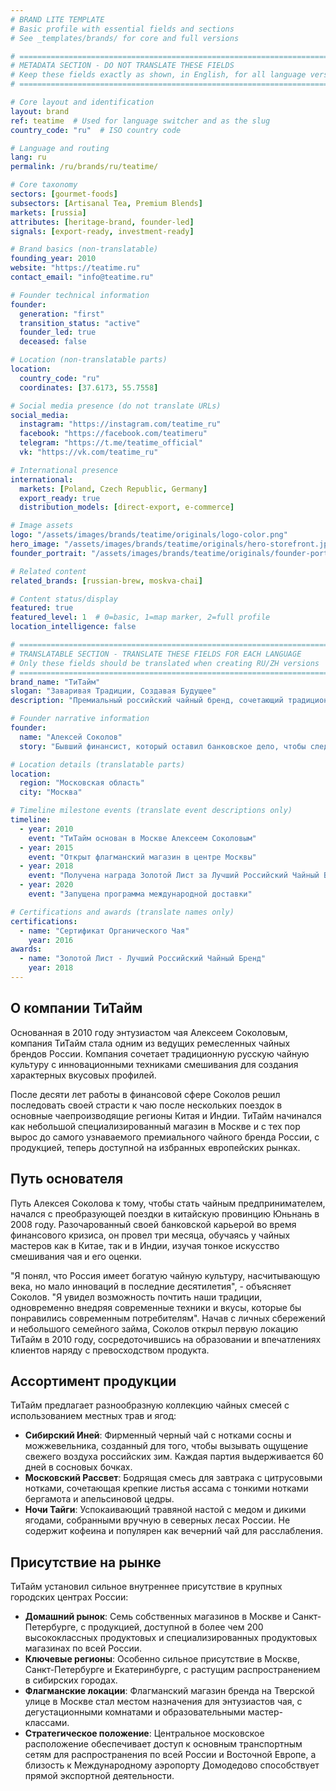 ```yaml
---
# BRAND LITE TEMPLATE
# Basic profile with essential fields and sections
# See _templates/brands/ for core and full versions

# ============================================================================
# METADATA SECTION - DO NOT TRANSLATE THESE FIELDS
# Keep these fields exactly as shown, in English, for all language versions
# ============================================================================

# Core layout and identification
layout: brand
ref: teatime  # Used for language switcher and as the slug
country_code: "ru"  # ISO country code

# Language and routing
lang: ru
permalink: /ru/brands/ru/teatime/

# Core taxonomy
sectors: [gourmet-foods]
subsectors: [Artisanal Tea, Premium Blends]
markets: [russia]
attributes: [heritage-brand, founder-led]
signals: [export-ready, investment-ready]

# Brand basics (non-translatable)
founding_year: 2010
website: "https://teatime.ru"
contact_email: "info@teatime.ru"

# Founder technical information
founder:
  generation: "first"
  transition_status: "active"
  founder_led: true
  deceased: false

# Location (non-translatable parts)
location:
  country_code: "ru"
  coordinates: [37.6173, 55.7558]

# Social media presence (do not translate URLs)
social_media:
  instagram: "https://instagram.com/teatime_ru"
  facebook: "https://facebook.com/teatimeru"
  telegram: "https://t.me/teatime_official"
  vk: "https://vk.com/teatime_ru"

# International presence
international:
  markets: [Poland, Czech Republic, Germany]
  export_ready: true
  distribution_models: [direct-export, e-commerce]

# Image assets
logo: "/assets/images/brands/teatime/originals/logo-color.png"
hero_image: "/assets/images/brands/teatime/originals/hero-storefront.jpg"
founder_portrait: "/assets/images/brands/teatime/originals/founder-portrait.jpg"

# Related content
related_brands: [russian-brew, moskva-chai]

# Content status/display
featured: true
featured_level: 1  # 0=basic, 1=map marker, 2=full profile
location_intelligence: false

# ============================================================================
# TRANSLATABLE SECTION - TRANSLATE THESE FIELDS FOR EACH LANGUAGE
# Only these fields should be translated when creating RU/ZH versions
# ============================================================================
brand_name: "ТиТайм"
slogan: "Заваривая Традиции, Создавая Будущее"
description: "Премиальный российский чайный бренд, сочетающий традиционные техники с современными вкусами."

# Founder narrative information
founder:
  name: "Алексей Соколов"
  story: "Бывший финансист, который оставил банковское дело, чтобы следовать своей страсти к чаю после изучения традиционных техник смешивания в Китае и Индии."

# Location details (translatable parts)
location:
  region: "Московская область"
  city: "Москва"

# Timeline milestone events (translate event descriptions only)
timeline:
  - year: 2010
    event: "ТиТайм основан в Москве Алексеем Соколовым"
  - year: 2015
    event: "Открыт флагманский магазин в центре Москвы"
  - year: 2018
    event: "Получена награда Золотой Лист за Лучший Российский Чайный Бренд"
  - year: 2020
    event: "Запущена программа международной доставки"

# Certifications and awards (translate names only)
certifications:
  - name: "Сертификат Органического Чая"
    year: 2016
awards:
  - name: "Золотой Лист - Лучший Российский Чайный Бренд"
    year: 2018
---
```


## О компании ТиТайм

Основанная в 2010 году энтузиастом чая Алексеем Соколовым, компания ТиТайм стала одним из ведущих ремесленных чайных брендов России. Компания сочетает традиционную русскую чайную культуру с инновационными техниками смешивания для создания характерных вкусовых профилей.

После десяти лет работы в финансовой сфере Соколов решил последовать своей страсти к чаю после нескольких поездок в основные чаепроизводящие регионы Китая и Индии. ТиТайм начинался как небольшой специализированный магазин в Москве и с тех пор вырос до самого узнаваемого премиального чайного бренда России, с продукцией, теперь доступной на избранных европейских рынках.

## Путь основателя

Путь Алексея Соколова к тому, чтобы стать чайным предпринимателем, начался с преобразующей поездки в китайскую провинцию Юньнань в 2008 году. Разочарованный своей банковской карьерой во время финансового кризиса, он провел три месяца, обучаясь у чайных мастеров как в Китае, так и в Индии, изучая тонкое искусство смешивания чая и его оценки.

"Я понял, что Россия имеет богатую чайную культуру, насчитывающую века, но мало инноваций в последние десятилетия", - объясняет Соколов. "Я увидел возможность почтить наши традиции, одновременно внедряя современные техники и вкусы, которые бы понравились современным потребителям". Начав с личных сбережений и небольшого семейного займа, Соколов открыл первую локацию ТиТайм в 2010 году, сосредоточившись на образовании и впечатлениях клиентов наряду с превосходством продукта.

## Ассортимент продукции

ТиТайм предлагает разнообразную коллекцию чайных смесей с использованием местных трав и ягод:

- **Сибирский Иней**: Фирменный черный чай с нотками сосны и можжевельника, созданный для того, чтобы вызывать ощущение свежего воздуха российских зим. Каждая партия выдерживается 60 дней в сосновых бочках.
- **Московский Рассвет**: Бодрящая смесь для завтрака с цитрусовыми нотками, сочетающая крепкие листья ассама с тонкими нотками бергамота и апельсиновой цедры.
- **Ночи Тайги**: Успокаивающий травяной настой с медом и дикими ягодами, собранными вручную в северных лесах России. Не содержит кофеина и популярен как вечерний чай для расслабления.

## Присутствие на рынке

ТиТайм установил сильное внутреннее присутствие в крупных городских центрах России:

- **Домашний рынок**: Семь собственных магазинов в Москве и Санкт-Петербурге, с продукцией, доступной в более чем 200 высококлассных продуктовых и специализированных продуктовых магазинах по всей России.
- **Ключевые регионы**: Особенно сильное присутствие в Москве, Санкт-Петербурге и Екатеринбурге, с растущим распространением в сибирских городах.
- **Флагманские локации**: Флагманский магазин бренда на Тверской улице в Москве стал местом назначения для энтузиастов чая, с дегустационными комнатами и образовательными мастер-классами.
- **Стратегическое положение**: Центральное московское расположение обеспечивает доступ к основным транспортным сетям для распространения по всей России и Восточной Европе, а близость к Международному аэропорту Домодедово способствует прямой экспортной деятельности.